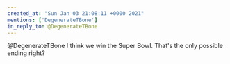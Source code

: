```yaml
---
created_at: "Sun Jan 03 21:08:11 +0000 2021"
mentions: ['DegenerateTBone']
in_reply_to: @DegenerateTBone
---
```


@DegenerateTBone I think we win the Super Bowl. That's the only possible ending right?
